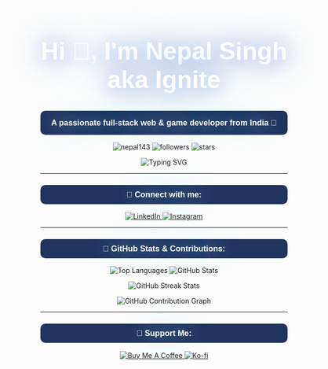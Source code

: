 
<h1 align="center" style="font-size: 50px; color: #FFFFFF; text-shadow: 4px 4px 30px #C3D7F8, 0 0 50px #C3D7F8, 0 0 70px #7781B2; font-family: 'Black Ops One', sans-serif;">
   Hi 👋, I'm Nepal Singh aka Ignite
</h1>

<h3 align="center" style="font-family: 'Black Ops One', sans-serif; background-color:#21345E; padding: 15px; border-radius: 10px; color: #FFFFFF; text-shadow: 0 0 40px #C3D7F8, 0 0 60px #7781B2;">
  A passionate full-stack web & game developer from India 🚀
</h3>

<p align="center">
  <img src="https://komarev.com/ghpvc/?username=nepal143&label=Profile%20views&color=C3D7F8&style=flat" alt="nepal143" />
  <img src="https://img.shields.io/github/followers/nepal143?label=Follow%20Me&color=C3D7F8&style=flat-square" alt="followers">
  <img src="https://img.shields.io/github/stars/nepal143?label=Stars&color=C3D7F8&style=flat-square" alt="stars">
</p>

<div align="center">
  <img src="https://readme-typing-svg.herokuapp.com?font=Black+Ops+One&color=%23C3D7F8&size=26&center=true&vCenter=true&width=600&lines=React+Developer;Node.js+Enthusiast;Full+Stack+Expert;Game+Developer;Always+Learning;Exploring+AI+%26+VR" alt="Typing SVG" />
</div>

---

<h3 align="center" style="font-family: 'Black Ops One', sans-serif; background-color:#21345E; padding: 10px; border-radius: 10px; color: #FFFFFF; text-shadow: 0 0 40px #C3D7F8, 0 0 60px #7781B2;">
  🔗 Connect with me:
</h3>
<p align="center">
  <a href="https://linkedin.com/in/nepal-singh-580b45249" target="_blank">
    <img src="https://img.shields.io/badge/LinkedIn-%230077B5.svg?style=for-the-badge&logo=linkedin&logoColor=white" alt="LinkedIn">
  </a>
  <a href="https://instagram.com/ignite_ns" target="_blank">
    <img src="https://img.shields.io/badge/Instagram-%23E4405F.svg?style=for-the-badge&logo=instagram&logoColor=white" alt="Instagram">
  </a>
</p>

---

<h3 align="center" style="font-family: 'Black Ops One', sans-serif; background-color:#21345E; padding: 10px; border-radius: 10px; color: #FFFFFF; text-shadow: 0 0 40px #C3D7F8, 0 0 60px #7781B2;">🚀 GitHub Stats & Contributions:</h3>
<p align="center">
  <img src="https://github-readme-stats.vercel.app/api/top-langs?username=nepal143&show_icons=true&locale=en&layout=compact&bg_color=21345E&title_color=C3D7F8&text_color=FFFFFF&icon_color=C3D7F8&hide_border=true" alt="Top Languages"/>
  <img src="https://github-readme-stats.vercel.app/api?username=nepal143&show_icons=true&locale=en&bg_color=21345E&title_color=C3D7F8&text_color=FFFFFF&icon_color=C3D7F8&hide_border=true" alt="GitHub Stats"/>
</p>
<div align="center">
<img src="https://github-readme-streak-stats.herokuapp.com/?user=nepal143&theme=dark&background=21345E&stroke=C3D7F8&ring=C3D7F8&fire=C3D7F8&currStreakNum=C3D7F8&sideNums=C3D7F8&currStreakLabel=C3D7F8&sideLabels=C3D7F8&dates=C3D7F8&hide_border=true" alt="GitHub Streak Stats"/>
</div>
<p align="center">
  <img src="https://github-readme-activity-graph.vercel.app/graph?username=nepal143&custom_title=Nepal's%20Contribution%20Graph&bg_color=21345E&color=C3D7F8&line=C3D7F8&point=C3D7F8&area=true&hide_border=true" alt="GitHub Contribution Graph"/>
</p>

---

<h3 align="center" style="font-family: 'Black Ops One', sans-serif; background-color:#21345E; padding: 10px; border-radius: 10px; color: #FFFFFF; text-shadow: 0 0 40px #C3D7F8, 0 0 60px #7781B2;">💖 Support Me:</h3>
<p align="center">
  <a href="https://www.buymeacoffee.com/nepalsss00a" target="_blank">
    <img src="https://img.shields.io/badge/Buy_Me_A_Coffee-%23FFDD00.svg?style=for-the-badge&logo=buy-me-a-coffee&logoColor=black" alt="Buy Me A Coffee">
  </a>
  <a href="https://ko-fi.com/nepalsss007" target="_blank">
    <img src="https://img.shields.io/badge/Kofi-%23FF5E5B.svg?style=for-the-badge&logo=ko-fi&logoColor=white" alt="Ko-fi">
  </a>
</p>
